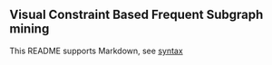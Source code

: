 ## Visual Constraint Based Frequent Subgraph mining

This README supports Markdown, see [syntax](https://help.github.com/articles/markdown-basics/)

